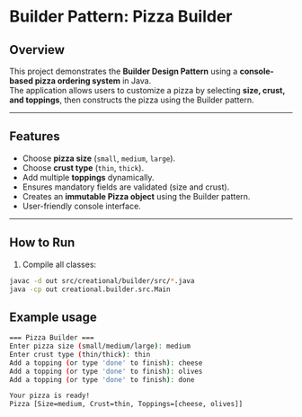 # Builder Pattern: Pizza Builder

## Overview
This project demonstrates the **Builder Design Pattern** using a **console-based pizza ordering system** in Java.  
The application allows users to customize a pizza by selecting **size, crust, and toppings**, then constructs the pizza using the Builder pattern.

---

## Features
- Choose **pizza size** (`small`, `medium`, `large`).  
- Choose **crust type** (`thin`, `thick`).  
- Add multiple **toppings** dynamically.  
- Ensures mandatory fields are validated (size and crust).  
- Creates an **immutable Pizza object** using the Builder pattern.  
- User-friendly console interface.

---

## How to Run
1. Compile all classes:
```bash
javac -d out src/creational/builder/src/*.java
java -cp out creational.builder.src.Main
```
## Example usage
```bash
=== Pizza Builder ===
Enter pizza size (small/medium/large): medium
Enter crust type (thin/thick): thin
Add a topping (or type 'done' to finish): cheese
Add a topping (or type 'done' to finish): olives
Add a topping (or type 'done' to finish): done

Your pizza is ready!
Pizza [Size=medium, Crust=thin, Toppings=[cheese, olives]]
```